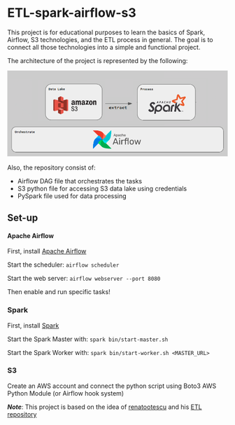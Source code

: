 # ETL-spark-airflow-s3

This project is for educational purposes to learn the basics of Spark, Airflow, S3 technologies, and the ETL process in general. The goal is to connect all those technologies into a simple and functional project.

The architecture of the project is represented by the following:

![my](untitled2.png)

Also, the repository consist of:
* Airflow DAG file that orchestrates the tasks
* S3 python file for accessing S3 data lake using credentials
* PySpark file used for data processing

## Set-up

#### Apache Airflow

First, install [Apache Airflow](https://airflow.apache.org/)

Start the scheduler:  ```airflow scheduler```

Start the web server: ```airflow webserver --port 8080```

Then enable and run specific tasks!

### Spark

First, install [Spark](https://spark.apache.org/docs/latest/index.html)

Start the Spark Master with: ```spark bin/start-master.sh```

Start the Spark Worker with: ```spark bin/start-worker.sh <MASTER_URL>```

### S3

Create an AWS account and connect the python script using Boto3 AWS Python Module (or Airflow hook system)

***Note***: This project is based on the idea of [renatootescu](https://github.com/renatootescu) and his [ETL repository](https://github.com/renatootescu/ETL-pipeline)




